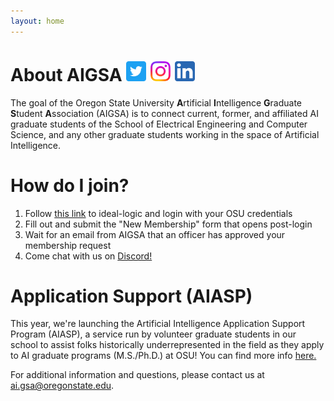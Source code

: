 ```yaml
---
layout: home
---
```


# About AIGSA [<img src="assets/images/twitter_logo.png" width="32">](https://twitter.com/osu_aigsa) [<img src="assets/images/instagram_logo.png" width="32">](https://www.instagram.com/osu_aigsa/) [<img src="assets/images/linkedin_logo.png" width="32" >](https://www.linkedin.com/company/osu-aigsa)
The goal of the Oregon State University **A**rtificial **I**ntelligence **G**raduate **S**tudent **A**ssociation (AIGSA) is to connect current, former, and affiliated AI graduate students of the School of Electrical Engineering and Computer Science, and any other graduate students working in the space of Artificial Intelligence. 

# How do I join?
1. Follow [this link](https://apps.ideal-logic.com/osusee?key=F3T9-25VWY_5878-CZ4R_f7b06f23) to ideal-logic and login with your OSU credentials
2. Fill out and submit the "New Membership" form that opens post-login
3. Wait for an email from AIGSA that an officer has approved your membership request
4. Come chat with us on [Discord!](https://discord.gg/wGrtzFM8sJ)

# Application Support (AIASP)
This year, we're launching the Artificial Intelligence Application Support Program (AIASP), a service run by volunteer graduate students in our school to assist folks historically underrepresented in the field as they apply to AI graduate programs (M.S./Ph.D.) at OSU! You can find more info [here.](https://www.aigsa.club/aiasp)

For additional information and questions, please contact us at [ai.gsa@oregonstate.edu](mailto:ai.gsa@oregonstate.edu).

